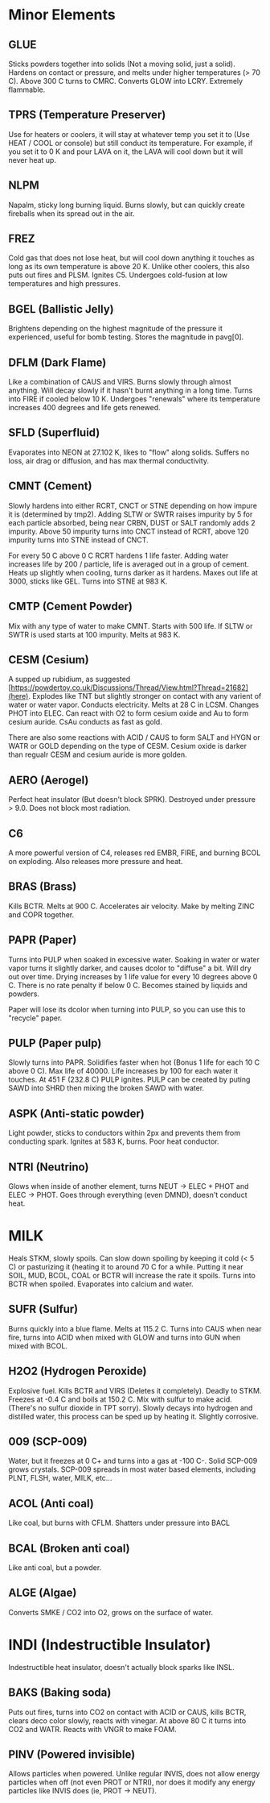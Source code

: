 # Minor Elements

## GLUE
Sticks powders together into solids (Not a moving solid, just a solid). Hardens on contact or pressure, and melts under higher temperatures (> 70 C). Above 300 C turns to CMRC. Converts GLOW into LCRY. Extremely flammable.

## TPRS (Temperature Preserver)
Use for heaters or coolers, it will stay at whatever temp you set it to (Use HEAT / COOL or console) but still conduct its temperature. For example, if you set it to 0 K and pour LAVA on it, the LAVA will cool down but it will never heat up.

## NLPM
Napalm, sticky long burning liquid. Burns slowly, but can quickly create fireballs when its spread out in the air.

## FREZ
Cold gas that does not lose heat, but will cool down anything it touches as long as its own temperature is above 20 K. Unlike other coolers,
this also puts out fires and PLSM. Ignites C5. Undergoes cold-fusion at low temperatures and high pressures.

## BGEL (Ballistic Jelly)
Brightens depending on the highest magnitude of the pressure it experienced, useful for bomb testing. Stores the magnitude in pavg[0].

## DFLM (Dark Flame)
Like a combination of CAUS and VIRS. Burns slowly through almost anything. Will decay slowly if it hasn't burnt anything in a long time. 
Turns into FIRE if cooled below 10 K. Undergoes "renewals" where its temperature increases 
400 degrees and life gets renewed.

## SFLD (Superfluid)
Evaporates into NEON at 27.102 K, likes to "flow" along solids. Suffers no loss, air drag or diffusion, and has max thermal conductivity.

## CMNT (Cement)
Slowly hardens into either RCRT, CNCT or STNE depending on how impure it is (determined by tmp2). Adding SLTW or SWTR raises 
impurity by 5 for each particle absorbed, being near CRBN, DUST or SALT randomly adds 2 impurity. Above 50 impurity turns into CNCT 
instead of RCRT, above 120 impurity turns into STNE instead of CNCT.

For every 50 C above 0 C RCRT hardens 1 life faster. Adding water increases life by 200 / particle, life is averaged out in a group of cement. Heats up slightly when cooling, turns darker as it hardens. Maxes out life at 3000, sticks like GEL. Turns into STNE at 983 K.

## CMTP (Cement Powder)
Mix with any type of water to make CMNT. Starts with 500 life. If SLTW or SWTR is used starts at 100 impurity. Melts at 983 K.

## CESM (Cesium)
A supped up rubidium, as suggested [https://powdertoy.co.uk/Discussions/Thread/View.html?Thread=21682](here). Explodes like TNT but slightly 
stronger on contact with any varient of water or water vapor. Conducts electricity. Melts at 28 C in LCSM. Changes PHOT into ELEC. Can 
react with O2 to form cesium oxide and Au to form cesium auride. CsAu conducts as fast as gold.

There are also some reactions with ACID / CAUS to form SALT and HYGN or WATR or GOLD depending on the type of CESM. Cesium oxide 
is darker than regualr CESM and cesium auride is more golden.

## AERO (Aerogel)
Perfect heat insulator (But doesn't block SPRK). Destroyed under pressure > 9.0. Does not block most radiation.

## C6
A more powerful version of C4, releases red EMBR, FIRE, and burning BCOL on exploding. Also releases more pressure and heat.

## BRAS (Brass)
Kills BCTR. Melts at 900 C. Accelerates air velocity. Make by melting ZINC and COPR together.

## PAPR (Paper)
Turns into PULP when soaked in excessive water. Soaking in water or water vapor turns it slightly darker, and causes 
dcolor to "diffuse" a bit. Will dry out over time. Drying increases by 1 life value for every 10 degrees above 0 C. 
There is no rate penalty if below 0 C. Becomes stained by liquids and powders.

Paper will lose its dcolor when turning into PULP, so you can use this to "recycle" paper.

## PULP (Paper pulp)
Slowly turns into PAPR. Solidifies faster when hot (Bonus 1 life for each 10 C above 0 C). Max life of 40000. Life increases 
by 100 for each water it touches. At 451 F (232.8 C) PULP ignites. PULP can be created by puting SAWD into SHRD then mixing 
the broken SAWD with water.

## ASPK (Anti-static powder)
Light powder, sticks to conductors within 2px and prevents them from conducting spark. Ignites at 583 K, burns. Poor heat conductor.

## NTRI (Neutrino)
Glows when inside of another element, turns NEUT -> ELEC + PHOT and ELEC -> PHOT. Goes through everything (even DMND), doesn't conduct heat.

# MILK
Heals STKM, slowly spoils. Can slow down spoiling by keeping it cold (< 5 C) or pasturizing it (heating it to around 70 C for a while. Putting it near SOIL, MUD, BCOL, COAL or BCTR will increase the rate it spoils. Turns into BCTR when spoiled. Evaporates into calcium and water.

## SUFR (Sulfur)
Burns quickly into a blue flame. Melts at 115.2 C. Turns into CAUS when near fire, turns into ACID when mixed with GLOW and turns 
into GUN when mixed with BCOL.

## H2O2 (Hydrogen Peroxide)
Explosive fuel. Kills BCTR and VIRS (Deletes it completely). Deadly to STKM. Freezes at -0.4 C and boils at 150.2 C. Mix with 
sulfur to make acid. (There's no sulfur dioxide in TPT sorry). Slowly decays into hydrogen and distilled water, this process 
can be sped up by heating it. Slightly corrosive.

## 009 (SCP-009)
Water, but it freezes at 0 C+ and turns into a gas at -100 C-. Solid SCP-009 grows crystals. SCP-009 spreads in most water 
based elements, including PLNT, FLSH, water, MILK, etc...

## ACOL (Anti coal)
Like coal, but burns with CFLM. Shatters under pressure into BACL

## BCAL (Broken anti coal)
Like anti coal, but a powder.

## ALGE (Algae)
Converts SMKE / CO2 into O2, grows on the surface of water.

# INDI (Indestructible Insulator)
Indestructible heat insulator, doesn't actually block sparks like INSL.

## BAKS (Baking soda)
Puts out fires, turns into CO2 on contact with ACID or CAUS, kills BCTR, clears deco color slowly, reacts with vinegar. At above 80 C 
it turns into CO2 and WATR. Reacts with VNGR to make FOAM.

## PINV (Powered invisible)
Allows particles when powered. Unlike regular INVIS, does not allow energy particles when off (not even PROT or NTRI), nor does it modify any energy particles like INVIS does (ie, PROT -> NEUT).